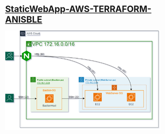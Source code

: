 # [StaticWebApp-AWS-TERRAFORM-ANISBLE](https://github.com/Mikitasz/StaticWebApp-AWS-TERRAFORM-ANISBLE)

![1706554146184](image/README/1706554146184.png)
